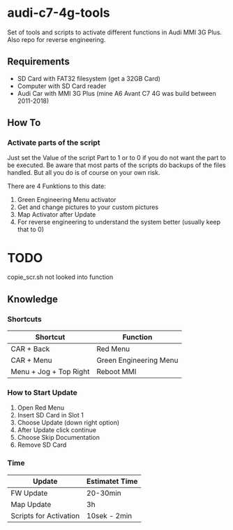 # audi-c7-4g-tools
Set of tools and scripts to activate different functions in Audi MMI 3G Plus. Also repo for reverse engineering.

## Requirements

* SD Card with FAT32 filesystem (get a 32GB Card)
* Computer with SD Card reader
* Audi Car with MMI 3G Plus (mine A6 Avant C7 4G was build between 2011-2018)


## How To
### Activate parts of the script
 Just set the Value of the script Part to 1 or to 0 if you do not want the part to be executed.
 Be aware that most parts of the scripts do backups of the files handled.
 But all you do is of course on your own risk.
 
There are 4 Funktions to this date:
1. Green Engineering Menu activator
2. Get and change pictures to your custom pictures
3. Map Activator after Update
4. For reverse engineering to understand the system better (usually keep that to 0)

# TODO
copie_scr.sh not looked into function

## Knowledge

### Shortcuts

| Shortcut   | Function |
|------------|----------|
| CAR + Back | Red Menu |
| CAR + Menu | Green Engineering Menu|
|Menu + Jog + Top Right| Reboot MMI |

### How to Start Update

1. Open Red Menu
2. Insert SD Card in Slot 1
3. Choose Update (down right option)
4. After Update click continue
5. Choose Skip Documentation
6. Remove SD Card

### Time

| Update                 | Estimatet Time |
|------------------------|----------------|
| FW Update              | 20-30min       |
| Map Update             | 3h             |
| Scripts for Activation | 10sek - 2min   |

